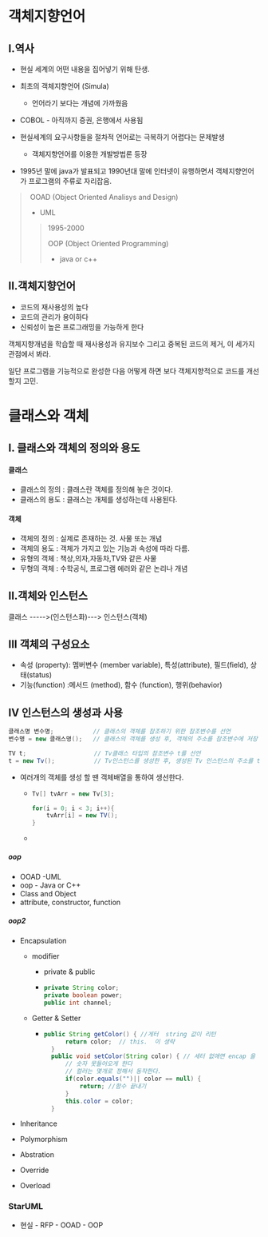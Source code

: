 # 객체지향언어

## I.역사

- 현실 세계의 어떤 내용을 집어넣기 위해 탄생.
- 최초의 객체지향언어 (Simula)
  - 언어라기 보다는 개념에 가까웠음

- COBOL - 아직까지 증권, 은행에서 사용됨
- 현실세계의 요구사항들을 절차적 언어로는 극복하기 어렵다는 문제발생
  - 객체지향언어를 이용한 개발방법론 등장	

-  1995년 말에 java가 발표되고 1990년대 말에 인터넷이 유행하면서 객체지향언어가 프로그램의 주류로 자리잡음.

> ​	OOAD (Object Oriented Analisys and Design) 
>
> - UML
>
> > 1995-2000  
> >
> > OOP (Object Oriented Programming)  
> >
> > - java or c++
> >
> >   



## II.객체지향언어

- 코드의 재사용성의 높다
- 코드의 관리가 용이하다
- 신뢰성이 높은 프로그래밍을 가능하게 한다



객체지향개념을 학습할 때 재사용성과 유지보수 그리고 중복된 코드의 제거, 이 세가지 관점에서 봐라.

일단 프로그램을 기능적으로 완성한 다음 어떻게 하면 보다 객체지향적으로 코드를 개선할지 고민.



# 클래스와 객체

## I. 클래스와 객체의 정의와 용도

#### 클래스

- 클래스의 정의 : 클래스란 객체를 정의해 놓은 것이다.
- 클래스의 용도 : 클래스는 개체를 생성하는데 사용된다.



#### 객체

- 객체의 정의 : 실제로 존재하는 것. 사물 또는 개념
- 객체의 용도 : 객체가 가지고 있는 기능과 속성에 따라 다름.
- 유형의 객체 : 책상,의자,자동차,TV와 같은 사물
- 무형의 객체 : 수학공식, 프로그램 에러와 같은 논리나 개념



## II.객체와 인스턴스



클래스 ----->(인스턴스화)---> 인스턴스(객체)



## III 객체의 구성요소

- 속성 (property): 멤버변수 (member variable), 특성(attribute), 필드(field), 상태(status)
- 기능(function) :메서드 (method), 함수 (function), 행위(behavior)



## IV 인스턴스의 생성과 사용

``` java
클래스명 변수명;			// 클래스의 객체를 참조하기 위한 참조변수를 선언
변수명 = new 클래스명();	// 클래스의 객체를 생성 후, 객체의 주소를 참조변수에 저장

TV t;					// Tv클래스 타입의 참조변수 t를 선언
t = new Tv();			// Tv인스턴스를 생성한 후, 생성된 Tv 인스턴스의 주소를 t에저장
```

- 여러개의 객체를 생성 할 땐 객체배열을 통하여 생선한다.

  - ```java
    Tv[] tvArr = new Tv[3];
    
    for(i = 0; i < 3; i++){
        tvArr[i] = new TV();
    }
    ```

  - 



##### oop



- OOAD -UML
- oop - Java or C++
- Class and Object
- attribute, constructor, function

##### oop2

- Encapsulation

  - modifier

    - private  & public  

    - ``` java
      private String color;
      private boolean power;  
      public int channel;
      ```

  - Getter & Setter 

    - ``` java
      public String getColor() { //게터  string 값이 리턴
      		return color;  // this.  이 생략
      	}
      	public void setColor(String color) { // 세터 없애면 encap 을 더 강력하게 함
      		// 숫자 못들어오게 한다 
      		// 컬러는 몇개로 정해서 동작한다.
      		if(color.equals("")|| color == null) {
      			return; //함수 끝내기 
      		}
      		this.color = color;
      	}
      ```

- Inheritance

- Polymorphism

  

- Abstration
- Override
- Overload





### StarUML

- 현실 - RFP - OOAD - OOP




